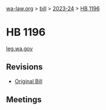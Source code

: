 [wa-law.org](/) > [bill](/bill/) > [2023-24](/bill/2023-24/) > [HB 1196](/bill/2023-24/hb/1196/)

# HB 1196
[leg.wa.gov](https://app.leg.wa.gov/billsummary?BillNumber=1196&Year=2023&Initiative=false)

## Revisions
* [Original Bill](1/)

## Meetings
